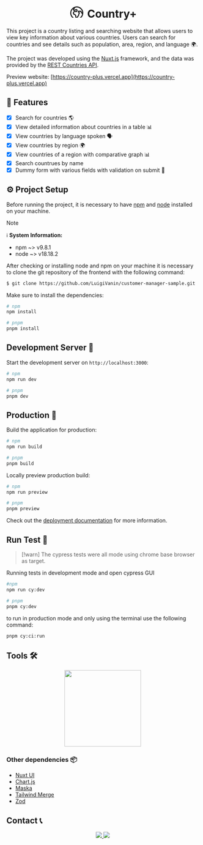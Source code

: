 <div align="center">
<h1>
<svg xmlns="http://www.w3.org/2000/svg" width="42" height="42" viewBox="0 -5 24 24"><path fill="none" stroke="currentColor" stroke-linecap="round" stroke-linejoin="round" stroke-width="1.5" d="m20.893 13.393l-1.135-1.135a2.252 2.252 0 0 1-.421-.585l-1.08-2.16a.414.414 0 0 0-.663-.107a.827.827 0 0 1-.812.21l-1.273-.363a.89.89 0 0 0-.738 1.595l.587.39c.59.395.674 1.23.172 1.732l-.2.2c-.212.212-.33.498-.33.796v.41c0 .409-.11.809-.32 1.158l-1.315 2.191a2.11 2.11 0 0 1-1.81 1.025a1.055 1.055 0 0 1-1.055-1.055v-1.172c0-.92-.56-1.747-1.414-2.089l-.655-.261a2.25 2.25 0 0 1-1.383-2.46l.007-.042a2.25 2.25 0 0 1 .29-.787l.09-.15a2.25 2.25 0 0 1 2.37-1.048l1.178.236a1.125 1.125 0 0 0 1.302-.795l.208-.73a1.125 1.125 0 0 0-.578-1.315l-.665-.332l-.091.091a2.25 2.25 0 0 1-1.591.659h-.18a.94.94 0 0 0-.662.274a.931.931 0 0 1-1.458-1.137l1.411-2.353a2.25 2.25 0 0 0 .286-.76m11.928 9.869A9 9 0 0 0 8.965 3.525m11.928 9.868A9 9 0 1 1 8.965 3.525"/></svg>
 Country+
</h1>
</div>

This project is a country listing and searching website that allows users to view key information about various countries. Users can search for countries and see details such as population, area, region, and language 🌍.

The project was developed using the [Nuxt.js](https://nuxtjs.org/) framework, and the data was provided by the [REST Countries API](https://restcountries.com/).

Preview website: [https://country-plus.vercel.app](https://country-plus.vercel.app)

## 📖 Features

- [x] Search for countries 🌎
- [x] View detailed information about countries in a table 📊
- [x] View countries by language spoken 🗣
- [x] View countries by region 🌍
- [x] View countries of a region with comparative graph 📊
- [x] Search countrues by name
- [x] Dummy form with various fields with validation on submit 📖

## ⚙️ Project Setup

Before running the project, it is necessary to have [npm](https://www.npmjs.com/) and [node](https://nodejs.org/en) installed on your machine.

> [!note]
> ℹ️ **System Information:**  
> - npm  ~> v9.8.1  
> - node ~> v18.18.2


After checking or installing node and npm on your machine it is necessary to clone the git repository of the frontend with the following command:

```bash
$ git clone https://github.com/LuigiVanin/customer-manager-sample.git
```

Make sure to install the dependencies:

```bash
# npm
npm install

# pnpm
pnpm install
```

## Development Server 🚀

Start the development server on `http://localhost:3000`:

```bash
# npm
npm run dev

# pnpm
pnpm dev
```

## Production 🚀

Build the application for production:

```bash
# npm
npm run build

# pnpm
pnpm build
```

Locally preview production build:

```bash
# npm
npm run preview

# pnpm
pnpm preview
```

Check out the [deployment documentation](https://nuxt.com/docs/getting-started/deployment) for more information.

## Run Test 🧪 

> [!warn]
> The cypress tests were all mode using chrome base browser as target.

Running tests in development mode and open cypress GUI

```bash
#npm
npm run cy:dev

# pnpm
pnpm cy:dev
```

to run in production mode and only using the terminal use the following command:
```bash
pnpm cy:ci:run
```



## Tools 🛠️

<p align="center">
<img width="200" src='https://skillicons.dev/icons?i=vue,nuxt,tailwind,cypress,ts,pnpm&perline=3' />
</p>

### Other dependencies 📦

- [Nuxt UI](https://ui.nuxt.com/)
- [Chart.js](https://www.chartjs.org/)
- [Maska](https://beholdr.github.io/maska/)
- [Tailwind Merge](https://www.npmjs.com/package/tailwind-merge)
- [Zod](https://zod.dev/)

## Contact 📞

<p align="center">
<a href="https://www.linkedin.com/in/luis-felipe-vanin-martins-5a5b38215">
<img src="https://img.shields.io/badge/-LinkedIn-black.svg?style=for-the-badge&logo=linkedin&colorB=blue">
</a>
<a href="mailto:luisfvanin2@gmail.com">
<img src="https://img.shields.io/badge/Gmail:%20luisfvanin2@gmail.com-D14836?style=for-the-badge&logo=gmail&logoColor=white">
</a>
</p>

